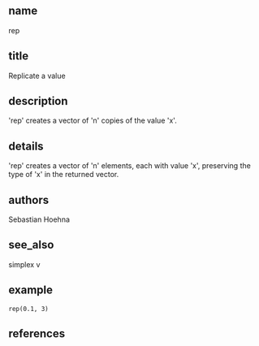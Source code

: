 ## name
rep
## title
Replicate a value
## description
'rep' creates a vector of 'n' copies of the value 'x'.
## details
'rep' creates a vector of 'n' elements, each with value 'x', preserving the type of 'x' in the returned vector.
## authors
Sebastian Hoehna
## see_also
simplex
v
## example
	rep(0.1, 3)
	
## references
